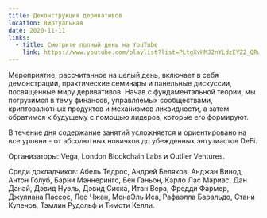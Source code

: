 ```yaml
---
title: Деконструкция деривативов
location: Виртуальная
date: 2020-11-11
links:
  - title: Смотрите полный день на YouTube
    link: https://www.youtube.com/playlist?list=PLtgXvHMJ2nYLdzEYZ2_QRwS9vTx44PMFh
---
```


Мероприятие, рассчитанное на целый день, включает в себя демонстрации, практические семинары и панельные дискуссии, посвященные миру деривативов. Начав с фундаментальной теории, мы погрузимся в тему финансов, управляемых сообществами, криптовалютных продуктов и механизмов ликвидности, а затем обратимся к будущему с помощью лидеров, которые его формируют.

В течение дня содержание занятий усложняется и ориентировано на все уровни - от абсолютных новичков до убежденных энтузиастов DeFi.

Организаторы: Vega, London Blockchain Labs и Outlier Ventures.

Среди докладчиков:
Абель Тедрос, Андрей Беляков, Анджан Винод, Антон Голуб, Барни Маннерингс, Бен Ганьон, Карло Лас Мариас, Дан Данай, Дэвид Нуэль, Дэвид Сиска, Итан Вера, Фредди Фармер, Джулиана Пассос, Лео Чжан, МонаЭль Иса, Рафаэлла Баральдо, Стани Кулечов, Тэмлин Рудольф и Тимоти Келли.
